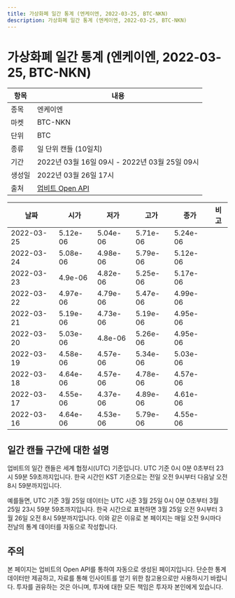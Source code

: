 ```yaml
---
title: 가상화폐 일간 통계 (엔케이엔, 2022-03-25, BTC-NKN)
description: 가상화폐 일간 통계 (엔케이엔, 2022-03-25, BTC-NKN)
---
```



가상화폐 일간 통계 (엔케이엔, 2022-03-25, BTC-NKN)
===

|항목|내용|
|--|--|
|종목|엔케이엔|
|마켓|BTC-NKN|
|단위|BTC|
|종류|일 단위 캔들 (10일치)|
|기간|2022년 03월 16일 09시 - 2022년 03월 25일 09시|
|생성일|2022년 03월 26일 17시|
|출처|[업비트 Open API](https://docs.upbit.com)|


|날짜|시가|저가|고가|종가|비고|
|--|--|--|--|--|--|
|2022-03-25|5.12e-06|5.04e-06|5.71e-06|5.24e-06|    |
|2022-03-24|5.08e-06|4.98e-06|5.79e-06|5.12e-06|    |
|2022-03-23|4.9e-06|4.82e-06|5.25e-06|5.17e-06|    |
|2022-03-22|4.97e-06|4.79e-06|5.47e-06|4.99e-06|    |
|2022-03-21|5.19e-06|4.73e-06|5.19e-06|4.95e-06|    |
|2022-03-20|5.03e-06|4.8e-06|5.26e-06|4.95e-06|    |
|2022-03-19|4.58e-06|4.57e-06|5.34e-06|5.03e-06|    |
|2022-03-18|4.64e-06|4.57e-06|4.78e-06|4.57e-06|    |
|2022-03-17|4.55e-06|4.37e-06|4.89e-06|4.61e-06|    |
|2022-03-16|4.64e-06|4.53e-06|5.79e-06|4.55e-06|    |


일간 캔들 구간에 대한 설명
---


업비트의 일간 캔들은 세계 협정시(UTC) 기준입니다. 
UTC 기준 0시 0분 0초부터 23시 59분 59초까지입니다. 
한국 시간인 KST 기준으로는 전일 오전 9시부터 다음날 오전 8시 59분까지입니다. 


예를들면, UTC 기준 3월 25일 데이터는 UTC 시준 3월 25일 0시 0분 0초부터 3월 25일 23시 59분 59초까지입니다. 
한국 시간으로 표현하면 3월 25일 오전 9시부터 3월 26일 오전 8시 59분까지입니다. 
이와 같은 이유로 본 페이지는 매일 오전 9시마다 전날의 통계 데이터를 자동으로 작성합니다. 


주의
---


본 페이지는 업비트의 Open API를 통하여 자동으로 생성된 페이지입니다. 
단순한 통계 데이터만 제공하고, 자료를 통해 인사이트를 얻기 위한 참고용으로만 사용하시기 바랍니다. 
투자를 권유하는 것은 아니며, 투자에 대한 모든 책임은 투자자 본인에게 있습니다. 
